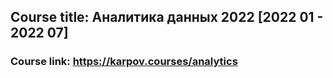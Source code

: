 ## Course title: Аналитика данных 2022 [2022 01 - 2022 07] <br />
### Course link: https://karpov.courses/analytics
